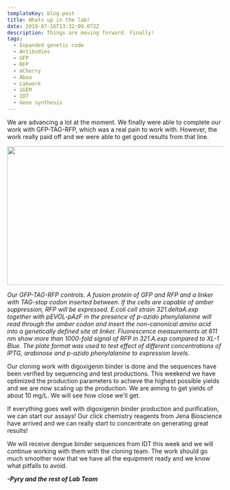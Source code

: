 ```yaml
---
templateKey: blog-post
title: Whats up in the lab!
date: 2019-07-16T13:32:09.072Z
description: Things are moving forward. Finally!
tags:
  - Expanded genetic code
  - Antibodies
  - GFP
  - RFP
  - mCherry
  - Aboa
  - Labwork
  - iGEM
  - IDT
  - Gene synthesis
---
```

We are advancing a lot at the moment. We finally were able to complete our work with GFP-TAG-RFP, which was a real pain to work with. However, the work really paid off and we were able to get good results from that line.

<img src="https://2019.igem.org/wiki/images/7/73/T--Aboa--Aboa_gfp-rfp-plate_160719.jpeg" style="width:648px;height:324px;">

_Our GFP-TAG-RFP controls.  A fusion protein of GFP and RFP and a linker with TAG-stop codon inserted between. If the cells are capable of amber suppression, RFP will be expressed. E.coli cell strain 321.deltaA.exp together with pEVOL-pAzF in the presence of p-azido phenylalanine will read through the amber codon and insert the non-canonical amino acid into a genetically defined site at linker. Fluorescence measurements at 611 nm show more than 1000-fold signal of RFP in 321.A.exp compared to XL-1 Blue. The plate format was used to test effect of different concentrations of IPTG, arabinose and p-azido phenylalanine to expression levels._

 Our cloning work with digoxigenin binder is done and the sequences have been verified by sequencing and test productions. This weekend we have optimized the production parameters to achieve the highest possible yields and we are now scaling up the production. We are aiming to get yields of about 10 mg/L. We will see how close we'll get. 

If everything goes well with digoxigenin binder production and purification, we can start our assays! Our click chemistry reagents from Jena Bioscience have arrived and we can really start to concentrate on generating great results!

We will receive dengue binder sequences from IDT this week and we will continue working with them with the cloning team. The work should go much smoother now that we have all the equipment ready and we know what pitfalls to avoid.

_**\-Pyry and the rest of Lab Team**_
